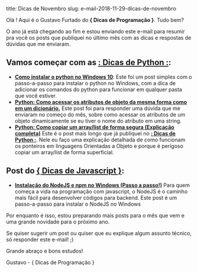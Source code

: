 title: Dicas de Novembro
slug: e-mail-2018-11-29-dicas-de-novembro

Olá ! Aqui é o Gustavo Furtado do **{ Dicas de Programação }**. Tudo bem?

O ano já está chegando ao fim e estou enviando este e-mail para resumir pra você os posts que publiquei no último mês
com as dicas e respostas de dúvidas que me enviaram.

## Vamos começar com as [**: Dicas de Python :**](https://dicasdepython.com.br):

- [**Como instalar o python no Windows 10**](https://dicasdepython.com.br/como-instalar-o-python-no-windows-10/): 
Este foi um post simples com o passo-a-passo para instalar o python no Windows, com a dica de adicionar os comandos do python para funcionar em qualquer pasta que você estiver.
- [**Python: Como acessar os atributos de objeto da mesma forma como em um dicionário.**](https://dicasdepython.com.br/python-como-acessar-os-atributos-de-objeto-da-mesma-forma-como-em-um-dicionario/)
Este post foi para responder uma dúvida que me enviaram no começo do mês, sobre como acessar os atributos de um objeto dinamicamente se eu tiver o nome do atributo em uma string.
- [**Python: Como copiar um array/list de forma segura (Explicação completa)**](https://dicasdepython.com.br/python-como-copiar-um-arraylist-de-forma-segura-explicacao-completa/)
Este é o post mais longo que já publiquei no [**: Dicas de Python :**](https://dicasdepython.com.br).
Nele eu faço uma explicação detalhada de como funcionam os ponteiros em linguagens Orientadas a Objeto
e porque é perigoso copiar um array/list de forma superficial.

## Post do [**{ Dicas de Javascript }**](https://dicasdejavascript.com.br):

- [**Instalação do NodeJS e npm no Windows (Passo a passo!)**](https://dicasdejavascript.com.br/instalacao-do-nodejs-e-npm-no-windows-passo-a-passo/)
Para quem começa a vida na programação com javascript, o NodeJS é o caminho mais fácil para desenvolver códigos para backend.
Este post é um passo-a-passo para instalar o NodeJS no Windows

Por enquanto é isso, estou preparando mais posts para o mês que vem e uma grande novidade para o próximo ano.

Se quiser sugerir um post ou quiser que eu explique algum assunto técnico, só responder este e-mail! ;)

Grande abraço e bons estudos!

Gustavo - { Dicas de Programação }
